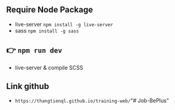 ## Require Node Package
* live-server `npm install -g live-server`
* sass `npm install -g sass`

## 👉 `npm run dev`
* live-server & compile SCSS

## Link github
* `https://thangtienql.github.io/training-web/`"# Job-BePlus" 
